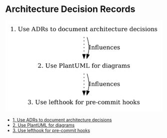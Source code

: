 # Architecture Decision Records

<!---
This is a template injected as an intro to the ADR toc in README.md
--->
![ADR graph](adr.png)

* [1. Use ADRs to document architecture decisions](0001-use-adrs-to-document-architecture-decisions.md)
* [2. Use PlantUML for diagrams](0002-use-plantuml-for-diagrams.md)
* [3. Use lefthook for pre-commit hooks](0003-use-pre-commit-hooks.md)
